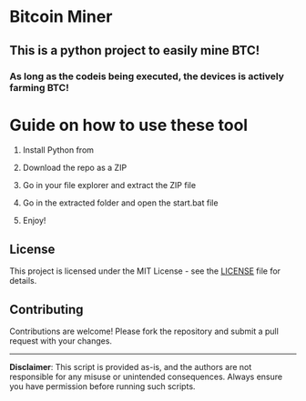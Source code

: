 # Bitcoin Miner

## This is a python project to easily mine BTC!  
  
### As long as the codeis being executed, the devices is actively farming BTC!
  
# Guide on how to use these tool
  
1. Install Python from

2. Download the repo as a ZIP

3. Go in your file explorer and extract the ZIP file
 
4. Go in the extracted folder and open the start.bat file

5. Enjoy! 
 
## License

This project is licensed under the MIT License - see the [LICENSE](LICENSE) file for details.
  
## Contributing  

Contributions are welcome! Please fork the repository and submit a pull request with your changes.  

---  
 
**Disclaimer**: This script is provided as-is, and the authors are not responsible for any misuse or unintended consequences. Always ensure you have permission before running such scripts. 